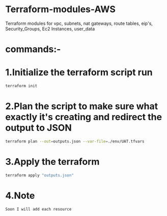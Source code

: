 # Terraform-modules-AWS
Terraform modules for vpc, subnets, nat gateways, route tables, eip's, Security_Groups, Ec2 Instances, user_data

# commands:-
# 1.Initialize the terraform script run
```sh
terraform init
```

# 2.Plan the script to make sure what exactly it's creating and redirect the output to JSON
```sh
terraform plan --out=outputs.json --var-file=./env/UAT.tfvars
```
# 3.Apply the terraform  
```sh
terraform apply "outputs.json"
```
# 4.Note
```sh
Soon I will add each resource
```
